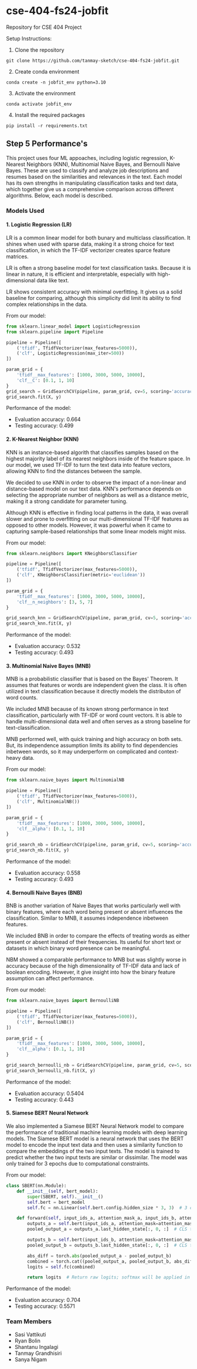 # cse-404-fs24-jobfit
Repository for CSE 404 Project

Setup Instructions:

1. Clone the repository
```
git clone https://github.com/tanmay-sketch/cse-404-fs24-jobfit.git
```

2. Create conda environment
```
conda create -n jobfit_env python=3.10
``` 

3. Activate the environment
```
conda activate jobfit_env
```

4. Install the required packages
```
pip install -r requirements.txt
```

## Step 5 Performance's

This project uses four ML appoaches, including logistic regression, K-Nearest Neighbors (KNN), Multinomial Naive Bayes, and Bernoulli Naive Bayes. These are used to classify and analyze job descriptions and resumes based on the similarities and relevances in the text. Each model has its own strengths in manipulating classification tasks and text data, which together give us a comprehensive comparison across different algorithms. Below, each model is described.

### Models Used

#### 1. Logistic Regression (LR)

LR is a common linear model for both bunary and multiclass classification. It shines when used with sparse data, making it a strong choice for text classification, in which the TF-IDF vectorizer creates sparce feature matrices.

LR is often a strong baseline model for text classification tasks. Because it is linear in nature, it is efficient and interpretable, especially with high-dimensional data like text.

LR shows consistent accuracy with minimal overfitting. It gives us a solid baseline for comparing, although this simplicity did limit its ability to find complex relationships in the data.

From our model:
```python
from sklearn.linear_model import LogisticRegression
from sklearn.pipeline import Pipeline

pipeline = Pipeline([
    ('tfidf', TfidfVectorizer(max_features=5000)),
    ('clf', LogisticRegression(max_iter=500))
])

param_grid = {
    'tfidf__max_features': [1000, 3000, 5000, 10000],
    'clf__C': [0.1, 1, 10]
}
grid_search = GridSearchCV(pipeline, param_grid, cv=5, scoring='accuracy', n_jobs=-1, verbose=2)
grid_search.fit(X, y)
```

Performance of the model:
* Evaluation accuracy: 0.664
* Testing accuracy: 0.499

#### 2. K-Nearest Neighbor (KNN)

KNN is an instance-based algorith that classifies samples based on the highest majority label of its nearest neighbors inside of the feature space. In our model, we used TF-IDF to turn the text data into feature vectors, allowing KNN to find the distances between the sample.

We decided to use KNN in order to observe the impact of a non-linear and distance-based model on our text data. KNN's performance depends on selecting the appropriate number of neighbors as well as a distance metric, making it a strong candidate for parameter tuning.

Although KNN is effective in finding local patterns in the data, it was overall slower and prone to overfitting on our multi-dimensional TF-IDF features as opposed to other models. However, it was powerful when it came to capturing sample-based relationships that some linear models might miss.

From our model:
```python
from sklearn.neighbors import KNeighborsClassifier

pipeline = Pipeline([
    ('tfidf', TfidfVectorizer(max_features=5000)),
    ('clf', KNeighborsClassifier(metric='euclidean'))
])

param_grid = {
    'tfidf__max_features': [1000, 3000, 5000, 10000],
    'clf__n_neighbors': [3, 5, 7]
}

grid_search_knn = GridSearchCV(pipeline, param_grid, cv=5, scoring='accuracy', n_jobs=-1, verbose=2)
grid_search_knn.fit(X, y)
```

Performance of the model:
* Evaluation accuracy: 0.532
* Testing accuracy: 0.493

#### 3. Multinomial Naive Bayes (MNB)

MNB is a probabilistic classifier that is based on the Bayes' Theorem. It assumes that features or words are independent given the class. It is often utilized in text classification because it directly models the distributon of word counts.

We included MNB because of its known strong performance in text classification, particularly with TF-IDF or word count vectors. It is able to handle multi-dimensional data well and often serves as a strong baseline for text-classification.

MNB performed well, with quick training and high accuracy on both sets. But, its independence assumption limits its ability to find dependencies inbetween words, so it may underperform on complicated and context-heavy data.

From our model:
```python
from sklearn.naive_bayes import MultinomialNB

pipeline = Pipeline([
    ('tfidf', TfidfVectorizer(max_features=5000)),
    ('clf', MultinomialNB())
])

param_grid = {
    'tfidf__max_features': [1000, 3000, 5000, 10000],
    'clf__alpha': [0.1, 1, 10]
}

grid_search_nb = GridSearchCV(pipeline, param_grid, cv=5, scoring='accuracy', n_jobs=-1, verbose=2)
grid_search_nb.fit(X, y)
```

Performance of the model:
* Evaluation accuracy: 0.558
* Testing accuracy: 0.493

#### 4. Bernoulli Naive Bayes (BNB)

BNB is another variation of Naive Bayes that works particularly well with binary features, where each word being present or absent influences the classification. Similar to MNB, it assumes independence inbetween features.

We included BNB in order to compare the effects of treating words as either present or absent instead of their frequencies. Its useful for short text or datasets in which binary word presence can be meaningful.

NBM showed a comparable performance to MNB but was slightly worse in accuracy because of the high dimensionality of TF-IDF data and lack of boolean encoding. However, it give insight into how the binary feature assumption can affect performance.

From our model:
```python
from sklearn.naive_bayes import BernoulliNB

pipeline = Pipeline([
    ('tfidf', TfidfVectorizer(max_features=5000)),
    ('clf', BernoulliNB())
])

param_grid = {
    'tfidf__max_features': [1000, 3000, 5000, 10000],
    'clf__alpha': [0.1, 1, 10]
}

grid_search_bernoulli_nb = GridSearchCV(pipeline, param_grid, cv=5, scoring='accuracy', n_jobs=-1, verbose=2)
grid_search_bernoulli_nb.fit(X, y)
```

Performance of the model:
* Evaluation accuracy: 0.5404
* Testing accuracy: 0.443


#### 5. Siamese BERT Neural Network

We also implemented a Siamese BERT Neural Network model to compare the performance of traditional machine learning models with deep learning models. The Siamese BERT model is a neural network that uses the BERT model to encode the input text data and then uses a similarity function to compare the embeddings of the two input texts. The model is trained to predict whether the two input texts are similar or dissimilar. The model was only trained for 3 epochs due to computational constraints.

From our model:
```python
class SBERT(nn.Module):
    def __init__(self, bert_model):
        super(SBERT, self).__init__()
        self.bert = bert_model
        self.fc = nn.Linear(self.bert.config.hidden_size * 3, 3)  # 3 classes for classification

    def forward(self, input_ids_a, attention_mask_a, input_ids_b, attention_mask_b):
        outputs_a = self.bert(input_ids_a, attention_mask=attention_mask_a)
        pooled_output_a = outputs_a.last_hidden_state[:, 0, :]  # CLS token for sentence A

        outputs_b = self.bert(input_ids_b, attention_mask=attention_mask_b)
        pooled_output_b = outputs_b.last_hidden_state[:, 0, :]  # CLS token for sentence B

        abs_diff = torch.abs(pooled_output_a - pooled_output_b)
        combined = torch.cat((pooled_output_a, pooled_output_b, abs_diff), dim=1)
        logits = self.fc(combined)

        return logits  # Return raw logits; softmax will be applied in loss calculation
```

Performance of the model:
* Evaluation accuracy: 0.704
* Testing accuracy: 0.5571


### Team Members
- Sasi Vattikuti
- Ryan Bolin
- Shantanu Ingalagi
- Tanmay Grandhisiri
- Sanya Nigam

